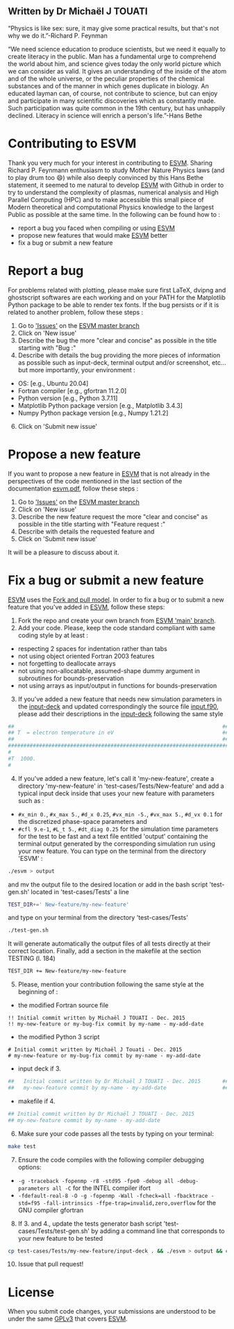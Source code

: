 ## Written by Dr Michaël J TOUATI

“Physics is like sex: sure, it may give some practical results, but that's not why we do it.”-Richard P. Feynman

“We need science education to produce scientists, but we need it equally to create literacy in the public. Man has a fundamental urge to comprehend the world about him, and science gives today the only world picture which we can consider as valid. It gives an understanding of the inside of the atom and of the whole universe, or the peculiar properties of the chemical substances and of the manner in which genes duplicate in biology. An educated layman can, of course, not contribute to science, but can enjoy and participate in many scientific discoveries which as constantly made. Such participation was quite common in the 19th century, but has unhappily declined. Literacy in science will enrich a person's life.”-Hans Bethe

# Contributing to ESVM

Thank you very much for your interest in contributing to [ESVM](https://github.com/michaeltouati/ESVM). Sharing Richard P. Feynmann enthusiasm to study Mother Nature Physics laws (and to play drum too 😄) while also deeply convinced by this Hans Bethe statement, it seemed to me natural to develop [ESVM](https://github.com/michaeltouati/ESVM) with Github in order to try to understand the complexity of plasmas, numerical analysis and High Parallel Computing (HPC) and to make accessible this small piece of Modern theoretical and computational Physics knowledge to the largest Public as possible at the same time.
In the following can be found how to :
- report a bug you faced when compiling or using [ESVM](https://github.com/michaeltouati/ESVM)
- propose new features that would make [ESVM](https://github.com/michaeltouati/ESVM) better
- fix a bug or submit a new feature

# Report a bug

For problems related with plotting, please make sure first LaTeX, dvipng and ghostscript softwares are each working and on your PATH for the Matplotlib Python package to be able to render tex fonts. If the bug persists or if it is related to another problem, follow these steps :
1) Go to ['Issues'](https://github.com/michaeltouati/ESVM/issues) on the [ESVM master branch](https://github.com/michaeltouati/ESVM) 
2) Click on 'New issue'
4) Describe the bug the more "clear and concise" as possible in the title starting with "Bug :"
5) Describe with details the bug providing the more pieces of information as possible such as input-deck, terminal output and/or screenshot, etc... but more importantly, your environment :
- OS: [e.g., Ubuntu 20.04]
- Fortran compiler [e.g., gfortran 11.2.0]
- Python version [e.g., Python 3.7.11]
- Matplotlib Python package version [e.g., Matplotlib 3.4.3]
- Numpy Python package version [e.g., Numpy 1.21.2]
6) Click on 'Submit new issue'

# Propose a new feature

If you want to propose a new feature in [ESVM](https://github.com/michaeltouati/ESVM) that is not already in the perspectives of the code mentioned in the last section of the documentation [esvm.pdf](https://github.com/michaeltouati/ESVM/blob/main/esvm.pdf), follow these steps :
1) Go to ['Issues'](https://github.com/michaeltouati/ESVM/issues) on the [ESVM master branch](https://github.com/michaeltouati/ESVM)
2) Click on 'New issue'
4) Describe the new feature request the more "clear and concise" as possible in the title starting with "Feature request :"
5) Describe with details the requested feature and
6) Click on 'Submit new issue'

It will be a pleasure to discuss about it.

# Fix a bug or submit a new feature

[ESVM](https://github.com/michaeltouati/ESVM) uses the [Fork and pull model](https://docs.github.com/en/github/collaborating-with-pull-requests/getting-started/about-collaborative-development-models). In order to fix a bug or to submit a new feature that you've added in [ESVM](https://github.com/michaeltouati/ESVM), follow these steps:

1) Fork the repo and create your own branch from [ESVM 'main' branch](https://github.com/michaeltouati/ESVM).
2) Add your code. Please, keep the code standard compliant with same coding style by at least : 
- respecting 2 spaces for indentation rather than tabs
- not using object oriented Fortran 2003 features
- not forgetting to deallocate arrays
- not using non-allocatable, assumed-shape dummy argument in subroutines for bounds-preservation
- not using arrays as input/output in functions for bounds-preservation
3) If you've added a new feature that needs new simulation parameters in the [input-deck](https://github.com/michaeltouati/ESVM/blob/main/input-deck) and updated correspondingly the source file [input.f90](https://github.com/michaeltouati/ESVM/blob/main/sources/input.f90), please add their descriptions in the [input-deck](https://github.com/michaeltouati/ESVM/blob/main/input-deck) following the same style
```sh
##                                                                   ##
## T  = electron temperature in eV                                   ##
##                                                                   ##
#######################################################################
#
#T  1000.
#
```
4) If you've added a new feature, let's call it 'my-new-feature', create a directory 'my-new-feature' in 'test-cases/Tests/New-feature' and add a typical input deck inside that uses your new feature with parameters such as :
- `#x_min 0.`, `#x_max 5.`, `#d_x 0.25`, `#vx_min -5.`, `#vx_max 5.`, `#d_vx 0.1` for the discretized phase-space parameters and
- `#cfl 9.e-1`, `#L_t 5.`, `#dt_diag 0.25` for the simulation time parameters
for the test to be fast and a text file entitled 'output' containing the terminal output generated by the corresponding simulation run using your new feature. You can type on the terminal from the directory 'ESVM' :
```sh
./esvm > output
```
and mv the output file to the desired location or add in the bash script 'test-gen.sh' located in 'test-cases/Tests' a line
```sh
TEST_DIR+=' New-feature/my-new-feature'
```
and type on your terminal from the directory 'test-cases/Tests'
```sh
./test-gen.sh
```
It will generate automatically the output files of all tests directly at their correct location. Finally, add a section in the makefile at the section TESTING (l. 184)
```sh
TEST_DIR += New-feature/my-new-feature
```
5) Please, mention your contribution following the same style at the beginning of :
- the modified Fortran source file
```
!! Initial commit written by Michaël J TOUATI - Dec. 2015
!! my-new-feature or my-bug-fix commit by my-name - my-add-date
```
- the modified Python 3 script
```
# Initial commit written by Michaël J Touati - Dec. 2015
# my-new-feature or my-bug-fix commit by my-name - my-add-date
```
- input deck if 3.
```sh
##   Initial commit written by Dr Michaël J TOUATI - Dec. 2015       ##
##   my-new-feature commit by my-name - my-add-date                  ##
```
- makefile if 4.
```sh
## Initial commit written by Dr Michaël J TOUATI - Dec. 2015
## my-new-feature commit by my-name - my-add-date
```
6) Make sure your code passes all the tests by typing on your terminal:
```sh
make test
```
7) Ensure the code compiles with the following compiler debugging options:
- `-g -traceback -fopenmp -r8 -std95 -fpe0 -debug all -debug-parameters all -C` for the INTEL compiler ifort
- `-fdefault-real-8 -O -g -fopenmp -Wall -fcheck=all -fbacktrace -std=f95 -fall-intrinsics -ffpe-trap=invalid,zero,overflow` for the GNU compiler gfortran
8) If 3. and 4., update the tests generator bash script 'test-cases/Tests/test-gen.sh' by adding a command line that corresponds to your new feature to be tested
```sh
cp test-cases/Tests/my-new-feature/input-deck . && ./esvm > output && cp output test-cases/Tests/my-new-feature/ 
```
10) Issue that pull request!

# License
When you submit code changes, your submissions are understood to be under the same [GPLv3](https://www.gnu.org/licenses/gpl-3.0.en.html) that covers [ESVM](https://github.com/michaeltouati/ESVM). 
